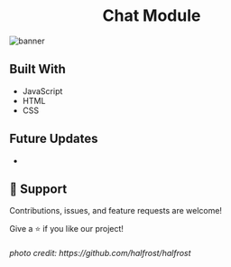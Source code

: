 <h1 align="center"> Chat Module </h1>

![banner](https://i.imgur.com/DARb1S2.png)

## Built With

- JavaScript
- HTML
- CSS

## Future Updates
-


## 🤝 Support

Contributions, issues, and feature requests are welcome!

Give a ⭐️ if you like our project!



<h6> photo credit: https://github.com/halfrost/halfrost </h6>
